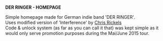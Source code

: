 <b>DER RINGER - HOMEPAGE</b>

Simple homepage made for German indie band 'DER RINGER'.<br/>
Uses modified version of 'Interference' by [Chris Rickels](http://codepen.io/cRckls/pen/tvbgG)<br/>
Code & unlock system (as far as you can call it that) was kept simple as it would only serve promotion purposes during the Mai/June 2015 tour.
